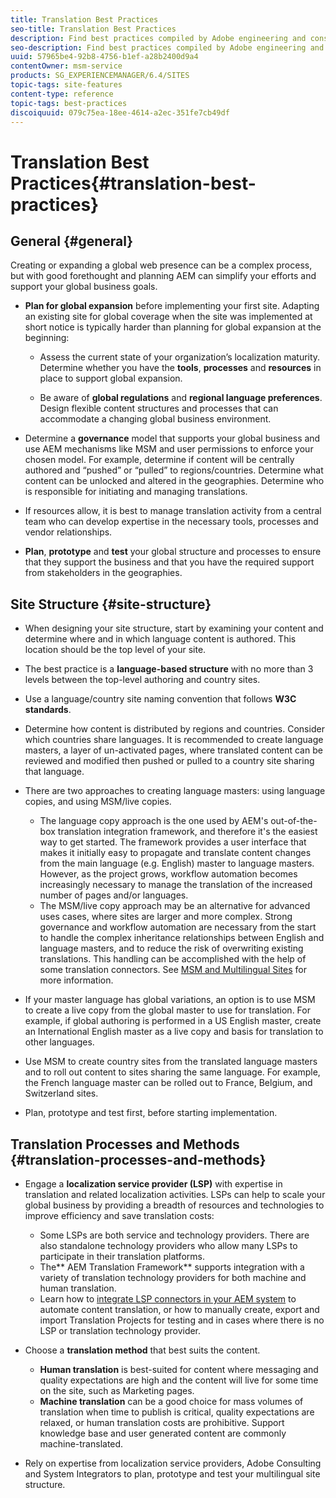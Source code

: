 ```yaml
---
title: Translation Best Practices
seo-title: Translation Best Practices
description: Find best practices compiled by Adobe engineering and consulting teams to help you get up and running with translation projects.
seo-description: Find best practices compiled by Adobe engineering and consulting teams to help you get up and running with translation projects.
uuid: 57965be4-92b8-4756-b1ef-a28b2400d9a4
contentOwner: msm-service
products: SG_EXPERIENCEMANAGER/6.4/SITES
topic-tags: site-features
content-type: reference
topic-tags: best-practices
discoiquuid: 079c75ea-18ee-4614-a2ec-351fe7cb49df
---
```


# Translation Best Practices{#translation-best-practices}

## General {#general}

Creating or expanding a global web presence can be a complex process, but with good forethought and planning AEM can simplify your efforts and support your global business goals.

* **Plan for global expansion** before implementing your first site. Adapting an existing site for global coverage when the site was implemented at short notice is typically harder than planning for global expansion at the beginning:

    * Assess the current state of your organization’s localization maturity. Determine whether you have the **tools**, **processes** and **resources** in place to support global expansion.
    
    * Be aware of **global regulations** and **regional language preferences**. Design flexible content structures and processes that can accommodate a changing global business environment.

* Determine a **governance** model that supports your global business and use AEM mechanisms like MSM and user permissions to enforce your chosen model. For example, determine if content will be centrally authored and “pushed” or “pulled” to regions/countries. Determine what content can be unlocked and altered in the geographies. Determine who is responsible for initiating and managing translations.
* If resources allow, it is best to manage translation activity from a central team who can develop expertise in the necessary tools, processes and vendor relationships.
* **Plan**, **prototype** and **test** your global structure and processes to ensure that they support the business and that you have the required support from stakeholders in the geographies.

## Site Structure {#site-structure}

* When designing your site structure, start by examining your content and determine where and in which language content is authored. This location should be the top level of your site.
* The best practice is a **language-based structure** with no more than 3 levels between the top-level authoring and country sites.
* Use a language/country site naming convention that follows **W3C standards**.
* Determine how content is distributed by regions and countries. Consider which countries share languages. It is recommended to create language masters, a layer of un-activated pages, where translated content can be reviewed and modified then pushed or pulled to a country site sharing that language.
* There are two approaches to creating language masters: using language copies, and using MSM/live copies.

    * The language copy approach is the one used by AEM's out-of-the-box translation integration framework, and therefore it's the easiest way to get started. The framework provides a user interface that makes it initially easy to propagate and translate content changes from the main language (e.g. English) master to language masters. However, as the project grows, workflow automation becomes increasingly necessary to manage the translation of the increased number of pages and/or languages.
    * The MSM/live copy approach may be an alternative for advanced uses cases, where sites are larger and more complex. Strong governance and workflow automation are necessary from the start to handle the complex inheritance relationships between English and language masters, and to reduce the risk of overwriting existing translations. This handling can be accomplished with the help of some translation connectors. See [MSM and Multilingual Sites](../../../sites/administering/using/msm-best-practices.md#msmandmultilingualwebsites) for more information.

* If your master language has global variations, an option is to use MSM to create a live copy from the global master to use for translation. For example, if global authoring is performed in a US English master, create an International English master as a live copy and basis for translation to other languages.
* Use MSM to create country sites from the translated language masters and to roll out content to sites sharing the same language. For example, the French language master can be rolled out to France, Belgium, and Switzerland sites.
* Plan, prototype and test first, before starting implementation.

## Translation Processes and Methods {#translation-processes-and-methods}

* Engage a **localization service provider (LSP)** with expertise in translation and related localization activities. LSPs can help to scale your global business by providing a breadth of resources and technologies to improve efficiency and save translation costs:

    * Some LSPs are both service and technology providers. There are also standalone technology providers who allow many LSPs to participate in their translation platforms.
    * The** AEM Translation Framework** supports integration with a variety of translation technology providers for both machine and human translation.
    * Learn how to [integrate LSP connectors in your AEM system](../../../sites/administering/using/translation.md#main-pars-text-0) to automate content translation, or how to manually create, export and import Translation Projects for testing and in cases where there is no LSP or translation technology provider.

* Choose a **translation method** that best suits the content.

    * **Human translation** is best-suited for content where messaging and quality expectations are high and the content will live for some time on the site, such as Marketing pages.
    * **Machine translation** can be a good choice for mass volumes of translation when time to publish is critical, quality expectations are relaxed, or human translation costs are prohibitive. Support knowledge base and user generated content are commonly machine-translated.

* Rely on expertise from localization service providers, Adobe Consulting and System Integrators to plan, prototype and test your multilingual site structure.

